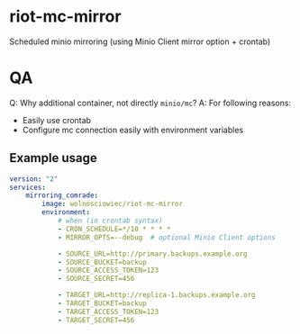 riot-mc-mirror
==============
Scheduled minio mirroring (using Minio Client mirror option + crontab)


# QA
Q: Why additional container, not directly `minio/mc`?
A: For following reasons:
- Easily use crontab
- Configure mc connection easily with environment variables

Example usage
-------------

```yaml
version: "2"
services:
    mirroring_comrade:
        image: wolnosciowiec/riot-mc-mirror
        environment:
            # when (in crontab syntax)
            - CRON_SCHEDULE=*/10 * * * *
            - MIRROR_OPTS=--debug  # optional Minio Client options

            - SOURCE_URL=http://primary.backups.example.org
            - SOURCE_BUCKET=backup
            - SOURCE_ACCESS_TOKEN=123
            - SOURCE_SECRET=456

            - TARGET_URL=http://replica-1.backups.example.org
            - TARGET_BUCKET=backup
            - TARGET_ACCESS_TOKEN=123
            - TARGET_SECRET=456
```
